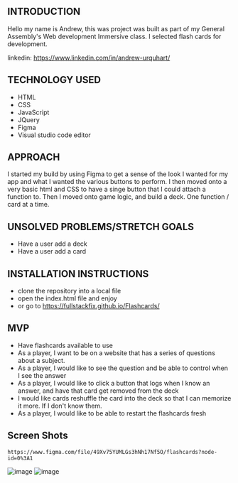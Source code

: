 ## INTRODUCTION
  Hello my name is Andrew, this was project was built  as part of my General Assembly's Web development Immersive class.
  I selected flash cards for development.

  linkedin: https://www.linkedin.com/in/andrew-urquhart/



## TECHNOLOGY USED

* HTML
* CSS
* JavaScript
* JQuery
* Figma
* Visual studio code editor

## APPROACH

I started my build by using Figma to get a sense of the look I wanted for my app and what I wanted the various buttons to perform.
I then moved onto a very basic  html and CSS to have a singe button that I could attach a function to. 
Then I moved onto game logic, and  build a deck. One function / card at a time.

## UNSOLVED PROBLEMS/STRETCH GOALS

* Have a user add a deck
* Have a user add a card



## INSTALLATION INSTRUCTIONS

* clone the repository into a local file
* open the index.html file and enjoy
* or go to  https://fullstackfix.github.io/Flashcards/


## MVP

* Have flashcards available to use
* As a player, I want to be on a website that has a series of questions about a subject.
* As a player, I would like to see the question and be able to control when I see the answer
* As a player, I would like to click a button that logs when I know an answer, and have that card get removed from the deck
* I would like cards reshuffle the card into the deck so that I can memorize it more. If I don't know them.
* As a player, I would like to be able to restart the flashcards fresh



## Screen Shots


    https://www.figma.com/file/49Xv75YUMLGs3hNh17Nf5O/flashcards?node-id=0%3A1

  ![image](https://user-images.githubusercontent.com/85643280/142709947-27c995a7-ebd9-4575-a057-728c9cb8096a.png)
  ![image](https://user-images.githubusercontent.com/85643280/142709964-f4fff791-ccb8-4322-acba-c6d3ad51003c.png)

